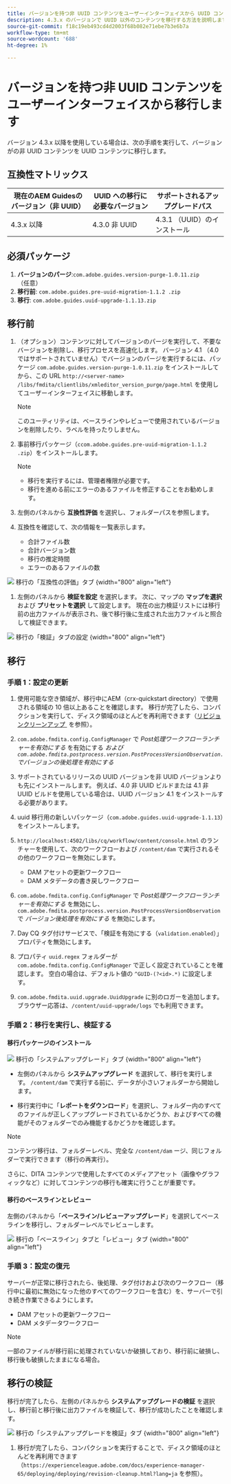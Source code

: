 ```yaml
---
title: バージョンを持つ非 UUID コンテンツをユーザーインターフェイスから UUID コンテンツに変換する
description: 4.3.x のバージョンで UUID 以外のコンテンツを移行する方法を説明します。
source-git-commit: f18c19eb493cd4d2003f68b082e71ebe7b3e6b7a
workflow-type: tm+mt
source-wordcount: '688'
ht-degree: 1%

---
```


# バージョンを持つ非 UUID コンテンツをユーザーインターフェイスから移行します

バージョン 4.3.x 以降を使用している場合は、次の手順を実行して、バージョンがの非 UUID コンテンツを UUID コンテンツに移行します。

## 互換性マトリックス

| 現在のAEM Guidesのバージョン（非 UUID） | UUID への移行に必要なバージョン | サポートされるアップグレードパス |
|---|---|---|
| 4.3.x 以降 | 4.3.0 非 UUID | 4.3.1 （UUID）のインストール |

## 必須パッケージ

1. **バージョンのパージ**:`com.adobe.guides.version-purge-1.0.11.zip` （任意）
1. **移行前**: `com.adobe.guides.pre-uuid-migration-1.1.2 .zip`
1. **移行**: `com.adobe.guides.uuid-upgrade-1.1.13.zip`



## 移行前

1. （オプション）コンテンツに対してバージョンのパージを実行して、不要なバージョンを削除し、移行プロセスを高速化します。 バージョン 4.1 （4.0 ではサポートされていません）でバージョンのパージを実行するには、パッケージ `com.adobe.guides.version-purge-1.0.11.zip` をインストールしてから、この URL `http://<server-name> /libs/fmdita/clientlibs/xmleditor_version_purge/page.html` を使用してユーザーインターフェイスに移動します。

   >[!NOTE]
   >
   >このユーティリティは、ベースラインやレビューで使用されているバージョンを削除したり、ラベルを持ったりしません。
1. 事前移行パッケージ（`ccom.adobe.guides.pre-uuid-migration-1.1.2 .zip`）をインストールします。

   >[!NOTE]
   >
   >* 移行を実行するには、管理者権限が必要です。
   >* 移行を進める前にエラーのあるファイルを修正することをお勧めします。

1. 左側のパネルから **互換性評価** を選択し、フォルダーパスを参照します。
1. 互換性を確認して、次の情報を一覧表示します。
   * 合計ファイル数
   * 合計バージョン数
   * 移行の推定時間
   * エラーのあるファイルの数



![&#x200B; 移行の「互換性の評価」タブ &#x200B;](assets/migration-compatibility-assessment.png){width="800" align="left"}


1. 左側のパネルから **検証を設定** を選択します。 次に、マップの **マップを選択** および **プリセットを選択** して設定します。 現在の出力検証リストには移行前の出力ファイルが表示され、後で移行後に生成された出力ファイルと照合して検証できます。

![&#x200B; 移行の「検証」タブの設定 &#x200B;](assets/migration-configure-validation.png){width="800" align="left"}




## 移行

### 手順 1：設定の更新

1. 使用可能な空き領域が、移行中にAEM（crx-quickstart directory）で使用される領域の 10 倍以上あることを確認します。 移行が完了したら、コンパクションを実行して、ディスク領域のほとんどを再利用できます（[&#x200B; リビジョンクリーンアップ &#x200B;](https://experienceleague.adobe.com/docs/experience-manager-65/deploying/deploying/revision-cleanup.html?lang=ja) を参照）。

1. `com.adobe.fmdita.config.ConfigManager` で *Post処理ワークフローランチャーを有効にする* を有効にする *および `com.adobe.fmdita.postprocess.version.PostProcessVersionObservation.` でバージョンの後処理を有効にする*

1. サポートされているリリースの UUID バージョンを非 UUID バージョンよりも先にインストールします。 例えば、4.0 非 UUID ビルドまたは 4.1 非 UUID ビルドを使用している場合は、UUID バージョン 4.1 をインストールする必要があります。

1. uuid 移行用の新しいパッケージ（`com.adobe.guides.uuid-upgrade-1.1.13`）をインストールします。

1. `http://localhost:4502/libs/cq/workflow/content/console.html` のランチャーを使用して、次のワークフローおよび `/content/dam` で実行されるその他のワークフローを無効にします。

   * DAM アセットの更新ワークフロー
   * DAM メタデータの書き戻しワークフロー

1. `com.adobe.fmdita.config.ConfigManager` で *Post処理ワークフローランチャーを有効にする* を無効にし、`com.adobe.fmdita.postprocess.version.PostProcessVersionObservation` で *バージョン後処理を有効にする* を無効にします。

1. Day CQ タグ付けサービスで、「検証を有効にする（`validation.enabled`）」プロパティを無効にします。

1. プロパティ `uuid.regex` フォルダーが `com.adobe.fmdita.config.ConfigManager` で正しく設定されていることを確認します。 空白の場合は、デフォルト値の `^GUID-(?<id>.*)` に設定します。
1. `com.adobe.fmdita.uuid.upgrade.UuidUpgrade` に別のロガーを追加します。ブラウザー応答は、`/content/uuid-upgrade/logs` でも利用できます。

### 手順 2：移行を実行し、検証する

#### 移行パッケージのインストール

![&#x200B; 移行の「システムアップグレード」タブ &#x200B;](assets/migration-system-upgrade.png){width="800" align="left"}

* 左側のパネルから **システムアップグレード** を選択して、移行を実行します。 `/content/dam` で実行する前に、データが小さいフォルダーから開始します。

* 移行実行中に「**レポートをダウンロード**」を選択し、フォルダー内のすべてのファイルが正しくアップグレードされているかどうか、およびすべての機能がそのフォルダーでのみ機能するかどうかを確認します。


>[!NOTE]
>
> コンテンツ移行は、フォルダーレベル、完全な `/content/dam` ージ、同じフォルダーで実行できます（移行の再実行）。

さらに、DITA コンテンツで使用したすべてのメディアアセット（画像やグラフィックなど）に対してコンテンツの移行も確実に行うことが重要です。

#### 移行のベースラインとレビュー

左側のパネルから「**ベースライン/レビューアップグレード**」を選択してベースラインを移行し、フォルダーレベルでレビューします。

![&#x200B; 移行の「ベースライン」タブと「レビュー」タブ &#x200B;](assets/migration-baseline-review-upgrade.png){width="800" align="left"}


### 手順 3：設定の復元

サーバーが正常に移行されたら、後処理、タグ付けおよび次のワークフロー（移行中に最初に無効になった他のすべてのワークフローを含む）を、サーバーで引き続き作業できるようにします。

* DAM アセットの更新ワークフロー
* DAM メタデータワークフロー

>[!NOTE]
>
>一部のファイルが移行前に処理されていないか破損しており、移行前に破損し、移行後も破損したままになる場合。

## 移行の検証

移行が完了したら、左側のパネルから **システムアップグレードの検証** を選択し、移行前と移行後に出力ファイルを検証して、移行が成功したことを確認します。

![&#x200B; 移行の「システムアップグレードを検証」タブ &#x200B;](assets/migration-validate-system-upgrade.png){width="800" align="left"}


1. 移行が完了したら、コンパクションを実行することで、ディスク領域のほとんどを再利用できます（`https://experienceleague.adobe.com/docs/experience-manager-65/deploying/deploying/revision-cleanup.html?lang=ja` を参照）。

